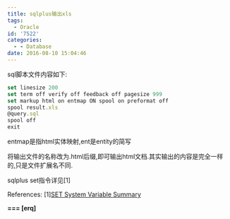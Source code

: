 ```yaml
---
title: sqlplus输出xls
tags:
  - Oracle
id: '7522'
categories:
  - - Database
date: 2016-08-10 15:04:46
---
```



<!-- more -->
sql脚本文件内容如下:

```js
set linesize 200 
set term off verify off feedback off pagesize 999 
set markup html on entmap ON spool on preformat off
spool result.xls
@query.sql
spool off
exit
```

entmap是指html实体映射,ent是entity的简写

将输出文件的名称改为.html后缀,即可输出html文档.其实输出的内容是完全一样的,只是文件扩展名不同.

sqlplus set指令详见\[1\]

References:
\[1\][SET System Variable Summary](https://docs.oracle.com/cd/E11882_01/server.112/e16604/ch_twelve040.htm#SQPUG060)

**\===
\[erq\]**